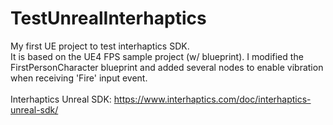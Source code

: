 # TestUnrealInterhaptics
My first UE project to test interhaptics SDK.
<br>
It is based on the UE4 FPS sample project (w/ blueprint). I modified the FirstPersonCharacter blueprint and added several nodes to enable vibration when receiving 'Fire' input event.
<br><br>
Interhaptics Unreal SDK: https://www.interhaptics.com/doc/interhaptics-unreal-sdk/
